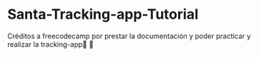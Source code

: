 # Santa-Tracking-app-Tutorial
Créditos a freecodecamp por prestar la documentación y poder practicar y realizar la tracking-app🎄 🦾
